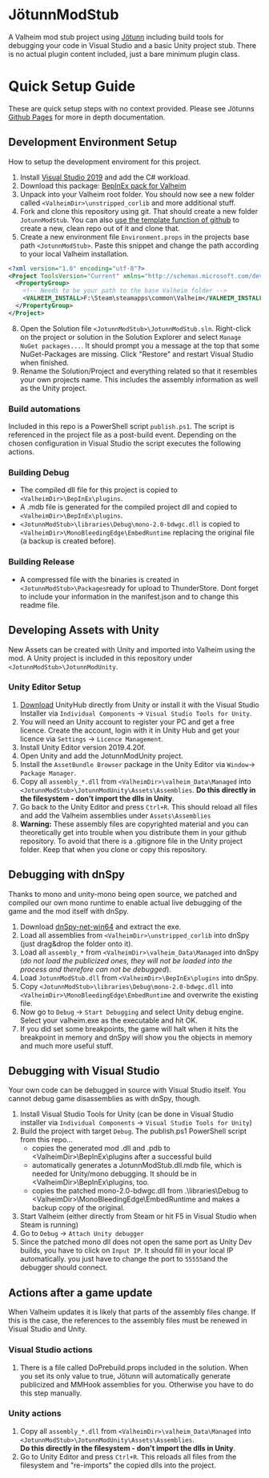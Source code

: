 # JötunnModStub

A Valheim mod stub project using [Jötunn](https://github.com/Valheim-Modding/Jotunn) including build tools for debugging your code in Visual Studio and a basic Unity project stub. There is no actual plugin content included, just a bare minimum plugin class. 

# Quick Setup Guide

These are quick setup steps with no context provided. Please see Jötunns [Github Pages](https://valheim-modding.github.io/Jotunn/home/home.html) for more in depth documentation.

## Development Environment Setup

How to setup the development enviroment for this project.

1. Install [Visual Studio 2019](https://visualstudio.microsoft.com) and add the C# workload.
2. Download this package: [BepInEx pack for Valheim](https://valheim.thunderstore.io/package/denikson/BepInExPack_Valheim/)
3. Unpack into your Valheim root folder. You should now see a new folder called `<ValheimDir>\unstripped_corlib` and more additional stuff.
6. Fork and clone this repository using git. That should create a new folder `JotunnModStub`. You can also [use the template function of github](https://github.com/Valheim-Modding/JotunnModStub/generate) to create a new, clean repo out of it and clone that.
7. Create a new environment file `Environment.props` in the projects base path `<JotunnModStub>`. Paste this snippet and change the path according to your local Valheim installation.
```xml
<?xml version="1.0" encoding="utf-8"?>
<Project ToolsVersion="Current" xmlns="http://schemas.microsoft.com/developer/msbuild/2003">
  <PropertyGroup>
    <!-- Needs to be your path to the base Valheim folder -->
    <VALHEIM_INSTALL>F:\Steam\steamapps\common\Valheim</VALHEIM_INSTALL>
  </PropertyGroup>
</Project>
```
8. Open the Solution file `<JotunnModStub>\JotunnModStub.sln`. Right-click on the project or solution in the Solution Explorer and select `Manage NuGet packages...`. It should prompt you a message at the top that some NuGet-Packages are missing. Click "Restore" and restart Visual Studio when finished.
9. Rename the Solution/Project and everything related so that it resembles your own projects name. This includes the assembly information as well as the Unity project.

### Build automations

Included in this repo is a PowerShell script `publish.ps1`. The script is referenced in the project file as a post-build event. Depending on the chosen configuration in Visual Studio the script executes the following actions.

### Building Debug

* The compiled dll file for this project is copied to `<ValheimDir>\BepInEx\plugins`.
* A .mdb file is generated for the compiled project dll and copied to `<ValheimDir>\BepInEx\plugins`.
* `<JotunnModStub>\libraries\Debug\mono-2.0-bdwgc.dll` is copied to `<ValheimDir>\MonoBleedingEdge\EmbedRuntime` replacing the original file (a backup is created before).

### Building Release

* A compressed file with the binaries is created in `<JotunnModStub>\Packages`ready for upload to ThunderStore. Dont forget to include your information in the manifest.json and to change this readme file.

## Developing Assets with Unity

New Assets can be created with Unity and imported into Valheim using the mod. A Unity project is included in this repository under `<JotunnModStub>\JotunnModUnity`.

### Unity Editor Setup

1. [Download](https://public-cdn.cloud.unity3d.com/hub/prod/UnityHubSetup.exe) UnityHub directly from Unity or install it with the Visual Studio Installer via `Individual Components` -> `Visual Studio Tools for Unity`.
2. You will need an Unity account to register your PC and get a free licence. Create the account, login with it in Unity Hub and get your licence via `Settings` -> `Licence Management`.
3. Install Unity Editor version 2019.4.20f.
4. Open Unity and add the JotunnModUnity project.
5. Install the `AssetBundle Browser` package in the Unity Editor via `Window`-> `Package Manager`.
6. Copy all `assembly_*.dll` from `<ValheimDir>\valheim_Data\Managed` into `<JotunnModStub>\JotunnModUnity\Assets\Assemblies`. **Do this directly in the filesystem - don't import the dlls in Unity**.
7. Go back to the Unity Editor and press `Ctrl+R`. This should reload all files and add the Valheim assemblies under `Assets\Assemblies`
8. **Warning:** These assembly files are copyrighted material and you can theoretically get into trouble when you distribute them in your github repository. To avoid that there is a .gitignore file in the Unity project folder. Keep that when you clone or copy this repository.

## Debugging with dnSpy

Thanks to mono and unity-mono being open source, we patched and compiled our own mono runtime to enable actual live debugging of the game and the mod itself with dnSpy.

1. Download [dnSpy-net-win64](https://github.com/dnSpy/dnSpy/releases) and extract the exe.
2. Load all assemblies from `<ValheimDir>\unstripped_corlib` into dnSpy (just drag&drop the folder onto it).
3. Load all `assembly_*` from `<ValheimDir>\valheim_Data\Managed` into dnSpy (*do not load the publicized ones, they will not be loaded into the process and therefore can not be debugged*).
4. Load `JotunnModStub.dll` from `<ValheimDir>\BepInEx\plugins` into dnSpy.
5. Copy `<JotunnModStub>\libraries\Debug\mono-2.0-bdwgc.dll` into `<ValheimDir>\MonoBleedingEdge\EmbedRuntime` and overwrite the existing file.
6. Now go to `Debug` -> `Start Debugging` and select Unity debug engine. Select your valheim.exe as the executable and hit OK.
7. If you did set some breakpoints, the game will halt when it hits the breakpoint in memory and dnSpy will show you the objects in memory and much more useful stuff.

## Debugging with Visual Studio

Your own code can be debugged in source with Visual Studio itself. You cannot debug game disassemblies as with dnSpy, though.

1. Install Visual Studio Tools for Unity (can be done in Visual Studio installer via `Individual Components` -> `Visual Studio Tools for Unity`)
3. Build the project with target `Debug`. The publish.ps1 PowerShell script from this repo...
   * copies the generated mod .dll and .pdb to \<ValheimDir>\BepInEx\plugins after a successful build
   * automatically generates a JotunnModStub.dll.mdb file, which is needed for Unity/mono debugging. It should be in \<ValheimDir>\BepInEx\plugins, too.
   * copies the patched mono-2.0-bdwgc.dll from .\libraries\Debug to \<ValheimDir>\MonoBleedingEdge\EmbedRuntime and makes a backup copy of the original.
4. Start Valheim (either directly from Steam or hit F5 in Visual Studio when Steam is running)
5. Go to `Debug` -> `Attach Unity debugger`
6. Since the patched mono dll does not open the same port as Unity Dev builds, you have to click on `Input IP`. It should fill in your local IP automatically. you just have to change the port to `55555`and the debugger should connect.

## Actions after a game update

When Valheim updates it is likely that parts of the assembly files change. If this is the case, the references to the assembly files must be renewed in Visual Studio and Unity.

### Visual Studio actions

1. There is a file called DoPrebuild.props included in the solution. When you set its only value to true, Jötunn will automatically generate publicized and MMHook assemblies for you. Otherwise you have to do this step manually.

### Unity actions

1. Copy all `assembly_*.dll` from `<ValheimDir>\valheim_Data\Managed` into `<JotunnModStub>\JotunnModUnity\Assets\Assemblies`. <br />
  **Do this directly in the filesystem - don't import the dlls in Unity**.
2. Go to Unity Editor and press `Ctrl+R`. This reloads all files from the filesystem and "re-imports" the copied dlls into the project.
